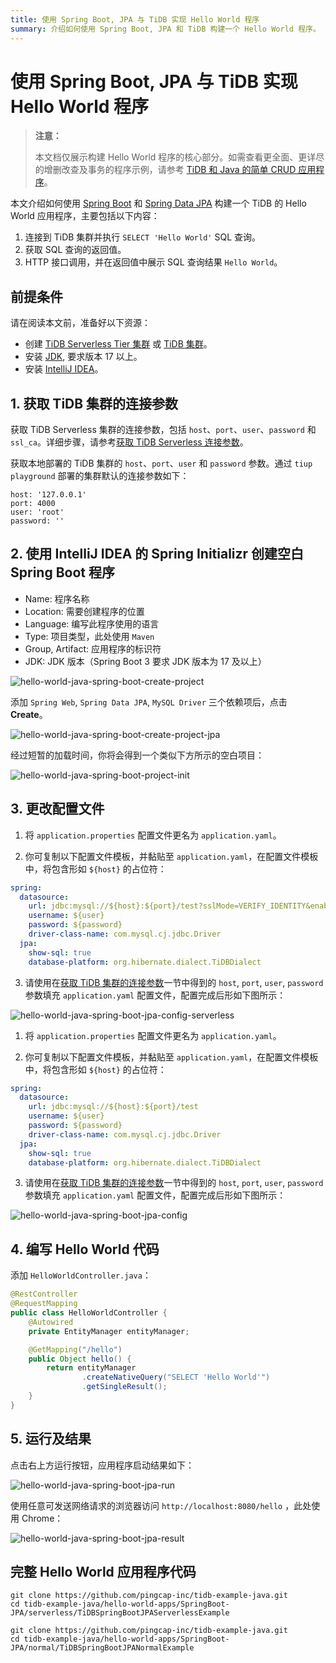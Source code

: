 ```yaml
---
title: 使用 Spring Boot, JPA 与 TiDB 实现 Hello World 程序
summary: 介绍如何使用 Spring Boot, JPA 和 TiDB 构建一个 Hello World 程序。
---
```


<!-- markdownlint-disable MD029 -->

# 使用 Spring Boot, JPA 与 TiDB 实现 Hello World 程序

> **注意：**
>
> 本文档仅展示构建 Hello World 程序的核心部分。如需查看更全面、更详尽的增删改查及事务的程序示例，请参考 [TiDB 和 Java 的简单 CRUD 应用程序](/develop/dev-guide-sample-application-java.md)。

本文介绍如何使用 [Spring Boot](https://spring.io/projects/spring-boot) 和 [Spring Data JPA](https://spring.io/projects/spring-data-jpa) 构建一个 TiDB 的 Hello World 应用程序，主要包括以下内容：

1. 连接到 TiDB 集群并执行 `SELECT 'Hello World'` SQL 查询。
2. 获取 SQL 查询的返回值。
3. HTTP 接口调用，并在返回值中展示 SQL 查询结果 `Hello World`。

## 前提条件

请在阅读本文前，准备好以下资源：

- 创建 [TiDB Serverless Tier 集群](/develop/dev-guide-build-cluster-in-cloud.md) 或 [TiDB 集群](/quick-start-with-tidb.md)。
- 安装 [JDK](https://openjdk.org/projects/jdk/17/), 要求版本 17 以上。
- 安装 [IntelliJ IDEA](https://www.jetbrains.com/idea/)。

## 1. 获取 TiDB 集群的连接参数

<SimpleTab groupId="deploy-platform">
<div label="TiDB Serverless 集群" value="serverless">

获取 TiDB Serverless 集群的连接参数，包括 `host`、`port`、`user`、`password` 和 `ssl_ca`。详细步骤，请参考[获取 TiDB Serverless 连接参数](https://docs.pingcap.com/tidbcloud/connect-via-standard-connection-serverless#obtain-tidb-serverless-connection-parameter)。

</div>

<div label="本地集群" value="self-hosted">

获取本地部署的 TiDB 集群的 `host`、`port`、`user` 和 `password` 参数。通过 `tiup playground` 部署的集群默认的连接参数如下：

```properties
host: '127.0.0.1'
port: 4000
user: 'root'
password: ''
```

</div>
</SimpleTab>

## 2. 使用 IntelliJ IDEA 的 Spring Initializr 创建空白 Spring Boot 程序

- Name: 程序名称
- Location: 需要创建程序的位置
- Language: 编写此程序使用的语言
- Type: 项目类型，此处使用 `Maven`
- Group, Artifact: 应用程序的标识符
- JDK: JDK 版本（Spring Boot 3 要求 JDK 版本为 17 及以上）

![hello-world-java-spring-boot-create-project](/media/develop/hello-world-java-spring-boot-create-project.jpg)

添加 `Spring Web`, `Spring Data JPA`, `MySQL Driver` 三个依赖项后，点击 **Create**。

![hello-world-java-spring-boot-create-project-jpa](/media/develop/hello-world-java-spring-boot-create-project-jpa.jpg)

经过短暂的加载时间，你将会得到一个类似下方所示的空白项目：

![hello-world-java-spring-boot-project-init](/media/develop/hello-world-java-spring-boot-project-init.jpg)

## 3. 更改配置文件

<SimpleTab groupId="deploy-platform">
<div label="使用 TiDB Serverless 集群" value="serverless">

1. 将 `application.properties` 配置文件更名为 `application.yaml`。

2. 你可复制以下配置文件模板，并黏贴至 `application.yaml`，在配置文件模板中，将包含形如 `${host}` 的占位符：

```yaml
spring:
  datasource:
    url: jdbc:mysql://${host}:${port}/test?sslMode=VERIFY_IDENTITY&enabledTLSProtocols=TLSv1.2,TLSv1.3
    username: ${user}
    password: ${password}
    driver-class-name: com.mysql.cj.jdbc.Driver
  jpa:
    show-sql: true
    database-platform: org.hibernate.dialect.TiDBDialect
```

3. 请使用在[获取 TiDB 集群的连接参数](#1-获取-tidb-集群的连接参数)一节中得到的 `host`, `port`, `user`, `password` 参数填充 `application.yaml` 配置文件，配置完成后形如下图所示：

![hello-world-java-spring-boot-jpa-config-serverless](/media/develop/hello-world-java-spring-boot-jpa-config-serverless.jpeg)

</div>

<div label="使用本地测试集群" value="self-hosted">

1. 将 `application.properties` 配置文件更名为 `application.yaml`。

2. 你可复制以下配置文件模板，并黏贴至 `application.yaml`，在配置文件模板中，将包含形如 `${host}` 的占位符：

```yaml
spring:
  datasource:
    url: jdbc:mysql://${host}:${port}/test
    username: ${user}
    password: ${password}
    driver-class-name: com.mysql.cj.jdbc.Driver
  jpa:
    show-sql: true
    database-platform: org.hibernate.dialect.TiDBDialect
```

3. 请使用在[获取 TiDB 集群的连接参数](#1-获取-tidb-集群的连接参数)一节中得到的 `host`, `port`, `user`, `password` 参数填充 `application.yaml` 配置文件，配置完成后形如下图所示：

![hello-world-java-spring-boot-jpa-config](/media/develop/hello-world-java-spring-boot-jpa-config.jpg)

</div>
</SimpleTab>

## 4. 编写 Hello World 代码

添加 `HelloWorldController.java`：

```java
@RestController
@RequestMapping
public class HelloWorldController {
    @Autowired
    private EntityManager entityManager;

    @GetMapping("/hello")
    public Object hello() {
        return entityManager
                .createNativeQuery("SELECT 'Hello World'")
                .getSingleResult();
    }
}
```

## 5. 运行及结果

点击右上方运行按钮，应用程序启动结果如下：

![hello-world-java-spring-boot-jpa-run](/media/develop/hello-world-java-spring-boot-jpa-run.jpg)

使用任意可发送网络请求的浏览器访问 `http://localhost:8080/hello` ，此处使用 Chrome：

![hello-world-java-spring-boot-jpa-result](/media/develop/hello-world-java-spring-boot-jpa-result.jpg)

## 完整 Hello World 应用程序代码

<SimpleTab groupId="deploy-platform">
<div label="TiDB Serverless 集群示例" value="serverless">

```shell
git clone https://github.com/pingcap-inc/tidb-example-java.git
cd tidb-example-java/hello-world-apps/SpringBoot-JPA/serverless/TiDBSpringBootJPAServerlessExample
```

</div>

<div label="使用本地测试集群示例" value="self-hosted">

```shell
git clone https://github.com/pingcap-inc/tidb-example-java.git
cd tidb-example-java/hello-world-apps/SpringBoot-JPA/normal/TiDBSpringBootJPANormalExample
```

</div>
</SimpleTab>
